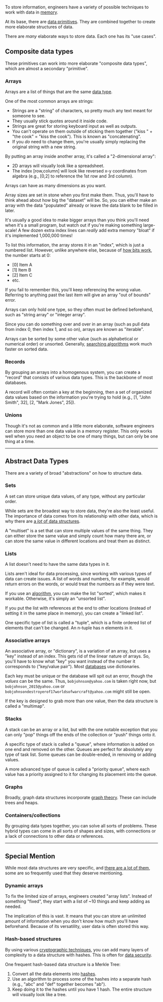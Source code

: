 
To store information, engineers have a variety of possible techniques to work with data in [memory](computers-memory.md).

At its base, there are [data primitives](data.md). They are combined together to create more elaborate structures of data.

There are *many* elaborate ways to store data. Each one has its "use cases".

## Composite data types

These primitives can work into more elaborate "composite data types", which are almost a secondary "primitive".

### Arrays

Arrays are a list of things that are the same [data type](data.md).

One of the most common arrays are strings:

- Strings are a "string" of characters, so pretty much any text meant for someone to see.
- They usually stick quotes around it inside code.
- Strings are great for storing keyboard input as well as outputs.
- You can't operate on them outside of sticking them together ("kiss " + "the cook" = "kiss the cook"). This is known as "concatenating".
- If you *do* need to change them, you're usually simply replacing the original string with a new string.

By putting an array inside another array, it's called a "2-dimensional array":

- 2D arrays will visually look like a spreadsheet.
- The index [row,column] will look like reversed x-y coordinates from algebra (e.g., [0,2] to reference the 1st row and 3rd column).

Arrays can have as many dimensions as you want.

Array sizes are set in stone when you first make them. Thus, you'll have to think ahead about how big the "dataset" will be. So, you can either make an array with the data "populated" already or leave the data blank to be filled in later.

It's usually a good idea to make bigger arrays than you think you'll need when it's a small program, but watch out if you're making something large-scale! A few dozen extra index lines can *really* add extra memory "bloat" if it's implemented 1,000,000 times!

To list this information, the array stores it in an "index", which is just a numbered list. However, unlike anywhere else, because of [how bits work](computers-alu.md), the number starts at 0:

- [0] Item A
- [1] Item B
- [2] Item C
- etc.

If you fail to remember this, you'll keep referencing the wrong value. Referring to anything past the last item will give an array "out of bounds" error.

Arrays can only hold one type, so they often must be defined beforehand, such as "string array" or "integer array".

Since you can do something over and over in an array (such as pull data from index 0, then index 1, and so on), arrays are known as "iterable".

Arrays can be sorted by some other value (such as alphabetical or numerical order) or unsorted. Generally, [searching algorithms](computers-programming-algorithms.md) work much faster on sorted data.

### Records

By grouping an arrays into a homogenous system, you can create a "record" that consists of various data types. This is the backbone of most databases.

A record will often contain a key at the beginning, then a set of organized data values based on the information you're trying to hold (e.g., [1, "John Smith", 32], [2, "Mark Jones", 25]).

### Unions

Though it's not as common and a little more elaborate, software engineers can store more than one data value in a memory register. This only works well when you need an object to be one of many things, but can only be one thing at a time.

* * * * *

## Abstract Data Types

There are a variety of broad "abstractions" on how to structure data.

### Sets

A set can store unique data values, of any type, without any particular order.

While sets are the broadest way to store data, they're also the least useful. The importance of data comes from its relationship with other data, which is why there are [a *lot* of data structures](https://en.wikipedia.org/wiki/List_of_data_structures).

A "multiset" is a set that can store multiple values of the same thing. They can either store the same value and simply count how many there are, or can store the same value in different locations and treat them as distinct.

### Lists

A list doesn't need to have the same data types in it.

Lists aren't ideal for data processing, since working with various types of data can create issues. A list of words and numbers, for example, would return errors on the words, or would treat the numbers as if they were text.

If you use an [algorithm](computers-programming-algorithms.md), you can make the list "sorted", which makes it workable. Otherwise, it's simply an "unsorted list".

If you put the list with references at the end to other locations (instead of setting it in the same place in memory), you can create a "linked list".

One specific type of list is called a "tuple", which is a finite ordered list of elements that can't be changed. An n-tuple has n elements in it.

### Associative arrays

An associative array, or "dictionary", is a variation of an array, but uses a "key" instead of an index. This gets rid of the linear nature of arrays. So, you'll have to know what "key" you want instead of the number it corresponds to ("key/value pair"). Most [databases](database.md) use dictionaries.

Each key must be unique or the database will spit out an error, though the *values* can be the same. Thus, `bobjohnson@yahoo.com` is taken right now, but `bobjohnson_2015@yahoo.com` or `bobjohnsondestroyerof17worldsofwarcraft@yahoo.com` might still be open.

If the key is designed to grab more than one value, then the data structure is called a "multimap".

### Stacks

A stack can be an array or a list, but with the one notable exception that you can only "pop" things off the ends of the collection or "push" things onto it.

A specific type of stack is called a "queue", where information is added on one end and removed on the other. Queues are perfect for absolutely any type of task list. Some queues can be double-ended, in removing or adding values.

A more advanced type of queue is called a "priority queue", where each value has a priority assigned to it for changing its placement into the queue.

### Graphs

Broadly, graph data structures incorporate [graph theory](math-cs.md). These can include trees and heaps.

### Containers/collections

By grouping data types together, you can solve all sorts of problems. These hybrid types can come in all sorts of shapes and sizes, with connections or a lack of connections to other data or references.

* * * * *

## Special Mention

While most data structures are very specific, and [there are a lot of them](https://en.wikipedia.org/wiki/List_of_data_structures), some are so frequently used that they deserve mentioning.

### Dynamic arrays

To fix the limited size of arrays, engineers created "array lists". Instead of something "fixed", they start with a list of ~10 things and keep adding as needed.

The implication of this is vast. It means that you can store an unlimited amount of information when you don't know how much you'll have beforehand. Because of its versatility, user data is often stored this way.

### Hash-based structures

By using various [cryptographic techniques](encryption.md), you can add many layers of complexity to a data structure with hashes. This is often for [data security](computers-cysec.md).

One frequent hash-based data structure is a Merkle Tree:

1. Convert all the data elements into [hashes](encryption.md).
2. Use an algorithm to process some of the hashes into a separate hash (e.g., "abc" and "def" together becomes "ab").
3. Keep doing it to the hashes until you have 1 hash. The entire structure will visually look like a tree.
